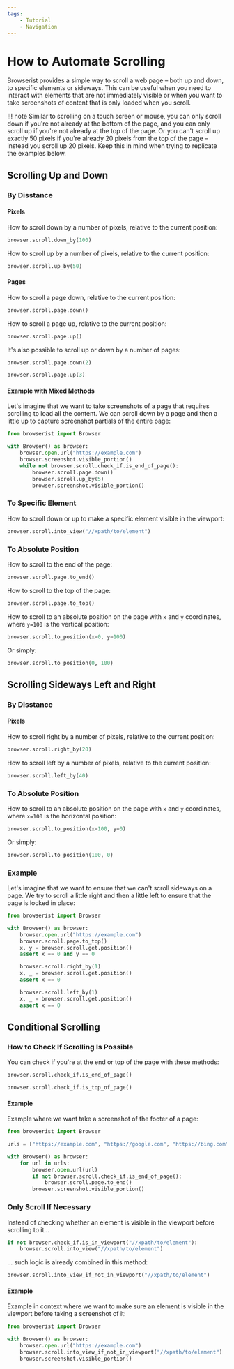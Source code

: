 ```yaml
---
tags:
    - Tutorial
    - Navigation
---
```


# How to Automate Scrolling
Browserist provides a simple way to scroll a web page – both up and down, to specific elements or sideways. This can be useful when you need to interact with elements that are not immediately visible or when you want to take screenshots of content that is only loaded when you scroll.

!!! note
    Similar to scrolling on a touch screen or mouse, you can only scroll down if you're not already at the bottom of the page, and you can only scroll up if you're not already at the top of the page. Or you can't scroll up exactly 50 pixels if you're already 20 pixels from the top of the page – instead you scroll up 20 pixels. Keep this in mind when trying to replicate the examples below.

## Scrolling Up and Down
### By Disstance
#### Pixels
How to scroll down by a number of pixels, relative to the current position:

```python title=""
browser.scroll.down_by(100)
```

How to scroll up by a number of pixels, relative to the current position:

```python title=""
browser.scroll.up_by(50)
```

#### Pages
How to scroll a page down, relative to the current position:

```python title=""
browser.scroll.page.down()
```

How to scroll a page up, relative to the current position:

```python title=""
browser.scroll.page.up()
```

It's also possible to scroll up or down by a number of pages:

```python title=""
browser.scroll.page.down(2)
```

```python title=""
browser.scroll.page.up(3)
```

#### Example with Mixed Methods
Let's imagine that we want to take screenshots of a page that requires scrolling to load all the content. We can scroll down by a page and then a little up to capture screenshot partials of the entire page:

```python linenums="1"
from browserist import Browser

with Browser() as browser:
    browser.open.url("https://example.com")
    browser.screenshot.visible_portion()
    while not browser.scroll.check_if.is_end_of_page():
        browser.scroll.page.down()
        browser.scroll.up_by(5)
        browser.screenshot.visible_portion()
```

### To Specific Element
How to scroll down or up to make a specific element visible in the viewport:

```python title=""
browser.scroll.into_view("//xpath/to/element")
```

### To Absolute Position
How to scroll to the end of the page:

```python title=""
browser.scroll.page.to_end()
```

How to scroll to the top of the page:

```python title=""
browser.scroll.page.to_top()
```

How to scroll to an absolute position on the page with `x` and `y` coordinates, where `y=100` is the vertical position:

```python title=""
browser.scroll.to_position(x=0, y=100)
```

Or simply:

```python title=""
browser.scroll.to_position(0, 100)
```

## Scrolling Sideways Left and Right
### By Disstance
#### Pixels
How to scroll right by a number of pixels, relative to the current position:

```python title=""
browser.scroll.right_by(20)
```

How to scroll left by a number of pixels, relative to the current position:

```python title=""
browser.scroll.left_by(40)
```

### To Absolute Position
How to scroll to an absolute position on the page with `x` and `y` coordinates, where `x=100` is the horizontal position:

```python title=""
browser.scroll.to_position(x=100, y=0)
```

Or simply:

```python title=""
browser.scroll.to_position(100, 0)
```

### Example
Let's imagine that we want to ensure that we can't scroll sideways on a page. We try to scroll a little right and then a little left to ensure that the page is locked in place:

```python linenums="1"
from browserist import Browser

with Browser() as browser:
    browser.open.url("https://example.com")
    browser.scroll.page.to_top()
    x, y = browser.scroll.get.position()
    assert x == 0 and y == 0

    browser.scroll.right_by(1)
    x, _ = browser.scroll.get.position()
    assert x == 0

    browser.scroll.left_by(1)
    x, _ = browser.scroll.get.position()
    assert x == 0
```

## Conditional Scrolling
### How to Check If Scrolling Is Possible
You can check if you're at the end or top of the page with these methods:

```python title=""
browser.scroll.check_if.is_end_of_page()
```

```python title=""
browser.scroll.check_if.is_top_of_page()
```

#### Example
Example where we want take a screenshot of the footer of a page:

```python linenums="1"
from browserist import Browser

urls = ["https://example.com", "https://google.com", "https://bing.com"]

with Browser() as browser:
    for url in urls:
        browser.open.url(url)
        if not browser.scroll.check_if.is_end_of_page():
            browser.scroll.page.to_end()
        browser.screenshot.visible_portion()
```

### Only Scroll If Necessary
Instead of checking whether an element is visible in the viewport before scrolling to it...

```python title="" linenums="1"
if not browser.check_if.is_in_viewport("//xpath/to/element"):
    browser.scroll.into_view("//xpath/to/element")
```

... such logic is already combined in this method:

```python title=""
browser.scroll.into_view_if_not_in_viewport("//xpath/to/element")
```

#### Example
Example in context where we want to make sure an element is visible in the viewport before taking a screenshot of it:

```python linenums="1"
from browserist import Browser

with Browser() as browser:
    browser.open.url("https://example.com")
    browser.scroll.into_view_if_not_in_viewport("//xpath/to/element")
    browser.screenshot.visible_portion()
```
